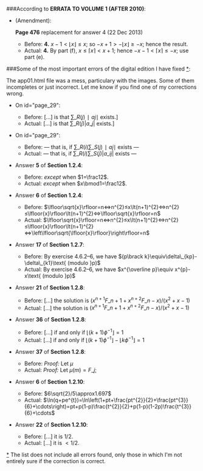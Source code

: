 ###According to **ERRATA TO VOLUME 1 (AFTER 2010)**:

  - (Amendment):

    **Page 476** replacement for answer 4 (22 Dec 2013)

    - Before: **4.** $x-1\lt\lfloor{x}\rfloor≤x$; so $-x+1\gt-\lfloor{x}\rfloor≥-x$; hence the result.
    - Actual: **4.** By part (f), $x\le\lceil{x}\rceil\lt x+1$; hence $-x-1\lt\lceil{x}\rceil\le-x$; use part (e).

###Some of the most important errors of the digital edition I have fixed [*](#note1):<a id="title"></a>

The app01.html file was a mess, particulary with the images. Some of them incompletes or just incorrect. Let me know if you find one of my corrections wrong.

  - On id="page\_29":

    - Before: [...] is that $∑\_{R(j)}∣aj∣$ exists.]
    - Actual: [...] is that $∑\_{R(j)}|a\_{j}|$ exists.]

  - On id="page\_29":

    - Before: — that is, if $∑\_{R(i)} ∑\_{S(j)}∣aj∣$ exists —
    - Actual: — that is, if $∑\_{R(i)} ∑\_{S(j)}|a\_{ij}|$ exists —

  - Answer **5** of **Section 1.2.4**:

    - Before: <em>except</em> when $1=\frac12$.
    - Actual: <em>except</em> when $x\bmod1=\frac12$.

  - Answer **6** of **Section 1.2.4**:

    - Before: $\lfloor\sqrt{x}\rfloor=n⇔n^{2}≤x\lt(n+1)^{2}⇔n^{2}≤\lfloor{x}\rfloor\lt(n+1)^{2}⇔\lfloor\sqrt{x}\rfloor=n$
    - Actual: $\lfloor\sqrt{x}\rfloor=n⇔n^{2}≤x\lt(n+1)^{2}⇔n^{2}≤\lfloor{x}\rfloor\lt(n+1)^{2}⇔\left\lfloor\sqrt{\lfloor{x}\rfloor}\right\rfloor=n$

  - Answer **17** of **Section 1.2.7**:

    - Before: By exercise 4.6.2–6, we have ${p\brack k}\equiv\delta\_{kp}-\delta\_{k1}\text{ (modulo }p)$
    - Actual: By exercise 4.6.2–6, we have $x^{\overline p}\equiv x^{p}-x\text{ (modulo }p)$

  - Answer **21** of **Section 1.2.8**:

    - Before: [...] the solution is $(x^{n+1}F\_{n+1}+x^{n+2}F\_{n-x})/(x^{2}+x-1)$
    - Actual: [...] the solution is $(x^{n+1}F\_{n+1}+x^{n+2}F\_{n}-x)/(x^{2}+x-1)$

  - Answer **36** of **Section 1.2.8**:

    - Before: [...] if and only if $\lfloor(k+1)\phi^{-1}\rfloor=1$
    - Actual: [...] if and only if $\lfloor(k+1)\phi^{-1}\rfloor-\lfloor k\phi^{-1}\rfloor=1$

  - Answer **37** of **Section 1.2.8**:

    - Before: <em>Proof:</em> Let $μ$
    - Actual: <em>Proof:</em> Let $μ(m)=F\_j$;

  - Answer **6** of **Section 1.2.10**:

    - Before: $6\sqrt{2}/5\approx1.697$
    - Actual: $\ln(q+pe^{t})=\ln\left(1+pt+\frac{pt^{2}}{2}+\frac{pt^{3}}{6}+\cdots\right)=pt+p(1-p)\frac{t^{2}}{2}+p(1-p)(1-2p)\frac{t^{3}}{6}+\cdots$

  - Answer **22** of **Section 1.2.10**:

    - Before: [...] it is $1/2$.
    - Actual: [...] it is $\lt 1/2$.

 <a id="note1"></a>[*](#title) The list does not include all errors found, only those in which I'm not entirely sure if the correction is correct.